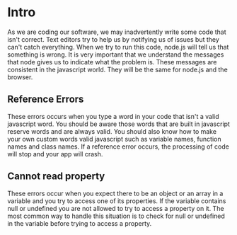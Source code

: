 
# Intro
As we are coding our software, we may inadvertently write some code that isn't correct. 
Text editors try to help us by notifying us of issues but they can't catch everything.
When we try to run this code, node.js will tell us that something is wrong.
It is very important that we understand the messages that node gives us to indicate what the problem is. 
These messages are consistent in the javascript world. They will be the same for node.js and the browser. 


## Reference Errors
These errors occurs when you type a word in your code that isn't a valid javascript word. You should be aware those words that are built in javascript reserve words and are always valid. You should also know how to make your own custom words valid javascript such as variable names, function names and class names. If a reference error occurs, the processing of code will stop and your app will crash.

## Cannot read property 
These errors occur when you expect there to be an object or an array in a variable and you try to access one of its properties. If the variable contains null or undefined you are not allowed to try to access a property on it. The most common way to handle this situation is to check for null or undefined in the variable before trying to access a property.